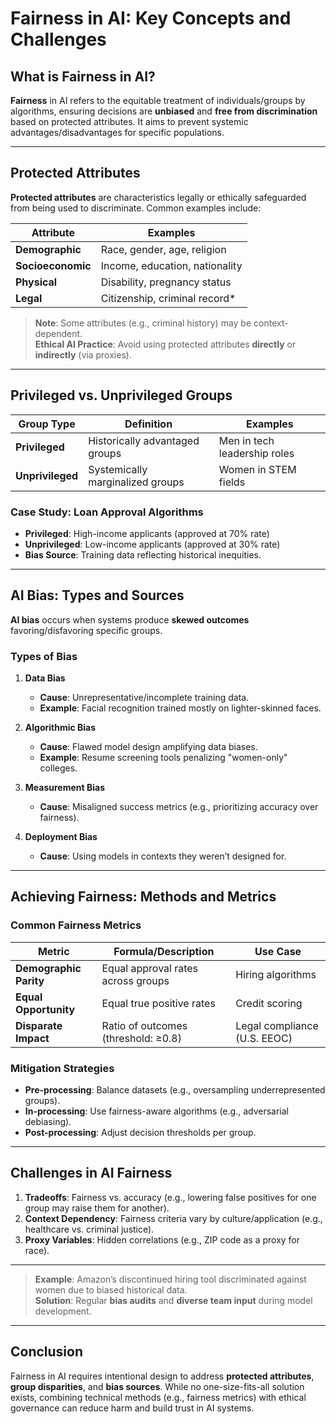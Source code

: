 # Fairness in AI: Key Concepts and Challenges

## What is Fairness in AI?
**Fairness** in AI refers to the equitable treatment of individuals/groups by algorithms, ensuring decisions are **unbiased** and **free from discrimination** based on protected attributes. It aims to prevent systemic advantages/disadvantages for specific populations.

---

## Protected Attributes
**Protected attributes** are characteristics legally or ethically safeguarded from being used to discriminate. Common examples include:

| Attribute         | Examples                          |
|--------------------|-----------------------------------|
| **Demographic**    | Race, gender, age, religion       |
| **Socioeconomic**  | Income, education, nationality    |
| **Physical**       | Disability, pregnancy status      |
| **Legal**          | Citizenship, criminal record*     |

> **Note**: Some attributes (e.g., criminal history) may be context-dependent.  
> **Ethical AI Practice**: Avoid using protected attributes **directly** or **indirectly** (via proxies).

---

## Privileged vs. Unprivileged Groups
| Group Type         | Definition                          | Examples                          |
|---------------------|--------------------------------------|-----------------------------------|
| **Privileged**      | Historically advantaged groups      | Men in tech leadership roles      |
| **Unprivileged**    | Systemically marginalized groups    | Women in STEM fields              |

### Case Study: Loan Approval Algorithms  
- **Privileged**: High-income applicants (approved at 70% rate)  
- **Unprivileged**: Low-income applicants (approved at 30% rate)  
- **Bias Source**: Training data reflecting historical inequities.

---

## AI Bias: Types and Sources
**AI bias** occurs when systems produce **skewed outcomes** favoring/disfavoring specific groups.

### Types of Bias
1. **Data Bias**  
   - **Cause**: Unrepresentative/incomplete training data.  
   - **Example**: Facial recognition trained mostly on lighter-skinned faces.  

2. **Algorithmic Bias**  
   - **Cause**: Flawed model design amplifying data biases.  
   - **Example**: Resume screening tools penalizing "women-only" colleges.  

3. **Measurement Bias**  
   - **Cause**: Misaligned success metrics (e.g., prioritizing accuracy over fairness).  

4. **Deployment Bias**  
   - **Cause**: Using models in contexts they weren’t designed for.  

---

## Achieving Fairness: Methods and Metrics
### Common Fairness Metrics
| Metric               | Formula/Description                  | Use Case                          |
|----------------------|---------------------------------------|-----------------------------------|
| **Demographic Parity**| Equal approval rates across groups   | Hiring algorithms                 |
| **Equal Opportunity**| Equal true positive rates             | Credit scoring                    |
| **Disparate Impact** | Ratio of outcomes (threshold: ≥0.8)  | Legal compliance (U.S. EEOC)      |

### Mitigation Strategies
- **Pre-processing**: Balance datasets (e.g., oversampling underrepresented groups).  
- **In-processing**: Use fairness-aware algorithms (e.g., adversarial debiasing).  
- **Post-processing**: Adjust decision thresholds per group.  

---

## Challenges in AI Fairness
1. **Tradeoffs**: Fairness vs. accuracy (e.g., lowering false positives for one group may raise them for another).  
2. **Context Dependency**: Fairness criteria vary by culture/application (e.g., healthcare vs. criminal justice).  
3. **Proxy Variables**: Hidden correlations (e.g., ZIP code as a proxy for race).  

---

> **Example**: Amazon’s discontinued hiring tool discriminated against women due to biased historical data.  
> **Solution**: Regular **bias audits** and **diverse team input** during model development.

---

## Conclusion
Fairness in AI requires intentional design to address **protected attributes**, **group disparities**, and **bias sources**. While no one-size-fits-all solution exists, combining technical methods (e.g., fairness metrics) with ethical governance can reduce harm and build trust in AI systems.
